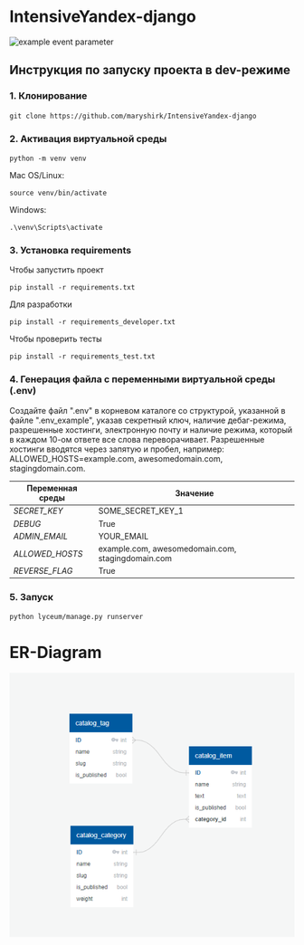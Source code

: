 # IntensiveYandex-django

![example event parameter](https://github.com/maryshirk/IntensiveYandex-django/actions/workflows/python-package.yml/badge.svg)

## Инструкция по запуску проекта в dev-режиме

### 1. Клонирование
```
git clone https://github.com/maryshirk/IntensiveYandex-django
```

### 2. Активация виртуальной среды
```
python -m venv venv
```
Mac OS/Linux:
```
source venv/bin/activate
```
Windows:
```
.\venv\Scripts\activate
```

### 3. Установка requirements
Чтобы запустить проект
```
pip install -r requirements.txt
```
Для разработки
```
pip install -r requirements_developer.txt
```
Чтобы проверить тесты
```
pip install -r requirements_test.txt
```

### 4. Генерация файла с переменными виртуальной среды (.env)
Создайте файл ".env" в корневом каталоге со структурой, указанной в файле ".env_example", указав секретный ключ, наличие дебаг-режима, разрешенные хостинги, электронную почту и наличие режима, который в каждом 10-ом ответе все слова переворачивает. Разрешенные хостинги вводятся через запятую и пробел, например: ALLOWED_HOSTS=example.com, awesomedomain.com, stagingdomain.com.

|Переменная среды|Значение|
|-----| -----|
|*SECRET_KEY*|SOME_SECRET_KEY_1|
|*DEBUG*|True|
|*ADMIN_EMAIL*|YOUR_EMAIL|
|*ALLOWED_HOSTS*|example.com, awesomedomain.com, stagingdomain.com|
|*REVERSE_FLAG*|True|

### 5. Запуск
```
python lyceum/manage.py runserver
```

# ER-Diagram
![Иллюстрация к проекту](https://github.com/maryshirk/IntensiveYandex-django/blob/main/er-diag.png)
